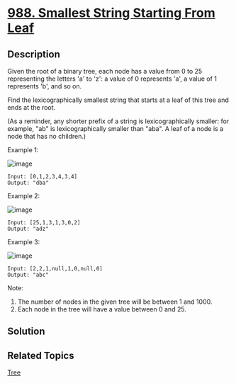 # [988. Smallest String Starting From Leaf](https://leetcode.com/problems/smallest-string-starting-from-leaf)

## Description

Given the root of a binary tree, each node has a value from 0 to 25 representing the letters 'a' to 'z': a value of 0 represents 'a', a value of 1 represents 'b', and so on.

Find the lexicographically smallest string that starts at a leaf of this tree and ends at the root.

(As a reminder, any shorter prefix of a string is lexicographically smaller: for example, "ab" is lexicographically smaller than "aba".  A leaf of a node is a node that has no children.)


Example 1:

![image](https://assets.leetcode.com/uploads/2019/01/30/tree1.png)

```
Input: [0,1,2,3,4,3,4]
Output: "dba"
```

Example 2:

![image](https://assets.leetcode.com/uploads/2019/01/30/tree2.png)

```
Input: [25,1,3,1,3,0,2]
Output: "adz"
```

Example 3:

![image](https://assets.leetcode.com/uploads/2019/02/01/tree3.png)

```
Input: [2,2,1,null,1,0,null,0]
Output: "abc"
```

Note:

1. The number of nodes in the given tree will be between 1 and 1000.
2. Each node in the tree will have a value between 0 and 25.

## Solution

## Related Topics

[Tree](https://leetcode.com/tag/tree/) 
